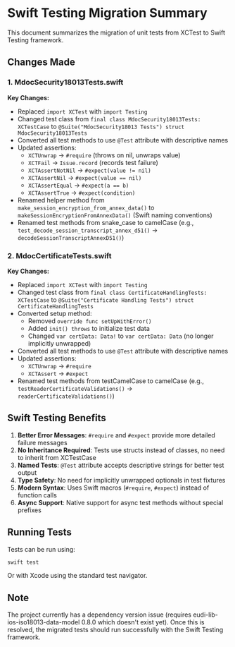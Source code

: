 # Swift Testing Migration Summary

This document summarizes the migration of unit tests from XCTest to Swift Testing framework.

## Changes Made

### 1. MdocSecurity18013Tests.swift

**Key Changes:**
- Replaced `import XCTest` with `import Testing`
- Changed test class from `final class MdocSecurity18013Tests: XCTestCase` to `@Suite("MdocSecurity18013 Tests") struct MdocSecurity18013Tests`
- Converted all test methods to use `@Test` attribute with descriptive names
- Updated assertions:
  - `XCTUnwrap` → `#require` (throws on nil, unwraps value)
  - `XCTFail` → `Issue.record` (records test failure)
  - `XCTAssertNotNil` → `#expect(value != nil)`
  - `XCTAssertNil` → `#expect(value == nil)`
  - `XCTAssertEqual` → `#expect(a == b)`
  - `XCTAssertTrue` → `#expect(condition)`
- Renamed helper method from `make_session_encryption_from_annex_data()` to `makeSessionEncryptionFromAnnexData()` (Swift naming conventions)
- Renamed test methods from snake_case to camelCase (e.g., `test_decode_session_transcript_annex_d51()` → `decodeSessionTranscriptAnnexD51()`)

### 2. MdocCertificateTests.swift

**Key Changes:**
- Replaced `import XCTest` with `import Testing`
- Changed test class from `final class CertificateHandlingTests: XCTestCase` to `@Suite("Certificate Handling Tests") struct CertificateHandlingTests`
- Converted setup method:
  - Removed `override func setUpWithError()` 
  - Added `init() throws` to initialize test data
  - Changed `var certData: Data!` to `var certData: Data` (no longer implicitly unwrapped)
- Converted all test methods to use `@Test` attribute with descriptive names
- Updated assertions:
  - `XCTUnwrap` → `#require`
  - `XCTAssert` → `#expect`
- Renamed test methods from testCamelCase to camelCase (e.g., `testReaderCertificateValidations()` → `readerCertificateValidations()`)

## Swift Testing Benefits

1. **Better Error Messages**: `#require` and `#expect` provide more detailed failure messages
2. **No Inheritance Required**: Tests use structs instead of classes, no need to inherit from XCTestCase
3. **Named Tests**: `@Test` attribute accepts descriptive strings for better test output
4. **Type Safety**: No need for implicitly unwrapped optionals in test fixtures
5. **Modern Syntax**: Uses Swift macros (`#require`, `#expect`) instead of function calls
6. **Async Support**: Native support for async test methods without special prefixes

## Running Tests

Tests can be run using:
```bash
swift test
```

Or with Xcode using the standard test navigator.

## Note

The project currently has a dependency version issue (requires eudi-lib-ios-iso18013-data-model 0.8.0 which doesn't exist yet). Once this is resolved, the migrated tests should run successfully with the Swift Testing framework.
